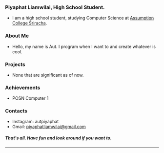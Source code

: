 ### Piyaphat Liamwilai, High School Student.
- I am a high school student, studying Computer Science at [Assumption College Sriracha](https://www.acs.ac.th/).
### About Me
- Hello, my name is Aut. I program when I want to and create whatever is cool.
### Projects
- None that are significant as of now.
### Achievements
- POSN Computer 1
### Contacts
- Instagram: autpiyaphat
- Gmail: piyaphatliamwilai@gmail.com

##### That's all. Have fun and look around if you want to.
---
